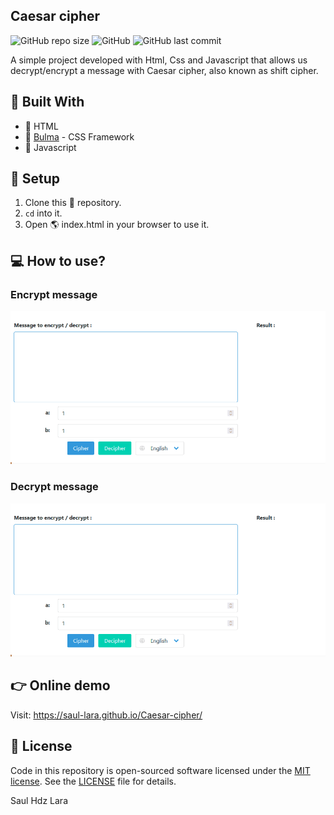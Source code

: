 ## Caesar cipher

<img alt="GitHub repo size" src="https://img.shields.io/github/repo-size/Saul-Lara/Caesar-cipher?style=flat-square"> <img alt="GitHub" src="https://img.shields.io/github/license/Saul-Lara/Caesar-cipher?style=flat-square"> <img alt="GitHub last commit" src="https://img.shields.io/github/last-commit/Saul-Lara/Caesar-cipher?color=orange&style=flat-square">

A simple project developed with Html, Css and Javascript that allows us decrypt/encrypt a message with Caesar cipher, also known as shift cipher.

## :rocket: Built With

- :page_facing_up: HTML
- :art: [Bulma](https://bulma.io/) - CSS Framework
- :page_with_curl: Javascript

## :wrench: Setup

1. Clone this :open_file_folder: repository.
2. `cd` into it.
3. Open :earth_americas: index.html in your browser to use it.

## :computer: How to use?

### Encrypt message

![](readmeImages/encrypt.gif)

### Decrypt message

![](readmeImages/decrypt.gif)

## :point_right: Online demo

Visit: https://saul-lara.github.io/Caesar-cipher/

## :green_book: License

Code in this repository is open-sourced software licensed under the [MIT license](http://opensource.org/licenses/mit-license.php).
See the [LICENSE](LICENSE) file for details.

Saul Hdz Lara
